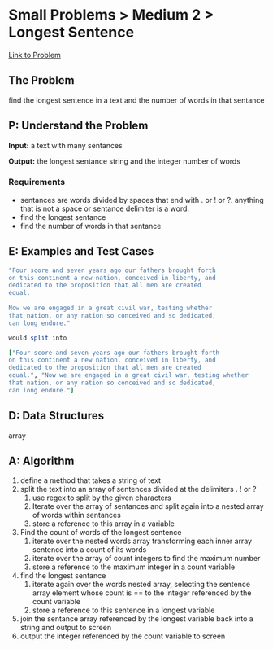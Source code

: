 # Small Problems > Medium 2 > Longest Sentence

[Link to Problem](https://launchschool.com/exercises/5c3e3cf3)

## The Problem

find the longest sentence in a text and the number of words in that sentance

## P: Understand the Problem

**Input:** a text with many sentances

**Output:** the longest sentance string and the integer number of words

### Requirements

- sentances are words divided by spaces that end with . or ! or ?. anything that is not a space or sentance delimiter is a word.
- find the longest sentance
- find the number of words in that sentance

## E: Examples and Test Cases

```ruby
"Four score and seven years ago our fathers brought forth
on this continent a new nation, conceived in liberty, and
dedicated to the proposition that all men are created
equal.
  
Now we are engaged in a great civil war, testing whether
that nation, or any nation so conceived and so dedicated,
can long endure."

would split into

["Four score and seven years ago our fathers brought forth
on this continent a new nation, conceived in liberty, and
dedicated to the proposition that all men are created
equal.", "Now we are engaged in a great civil war, testing whether
that nation, or any nation so conceived and so dedicated,
can long endure."]
```

## D: Data Structures

array


## A: Algorithm

1. define a method that takes a string of text
1. split the text into an array of sentences divided at the delimiters . ! or ?
   1. use regex to split by the given characters
   1. Iterate over the array of sentances and split again into a nested array of words within sentances
   1. store a reference to this array in a variable
1. Find the count of words of the longest sentence
   1. iterate over the nested words array transforming each inner array sentence into a count of its words
   1. iterate over the array of count integers to find the maximum number
   1. store a reference to the maximum integer in a count variable
1. find the longest sentance
   1. iterate again over the words nested array, selecting the sentence array element whose count is == to the integer referenced by the count variable
   1. store a reference to this sentence in a longest variable
1. join the sentance array referenced by the longest variable back into a string and output to screen
1. output the integer referenced by the count variable to screen